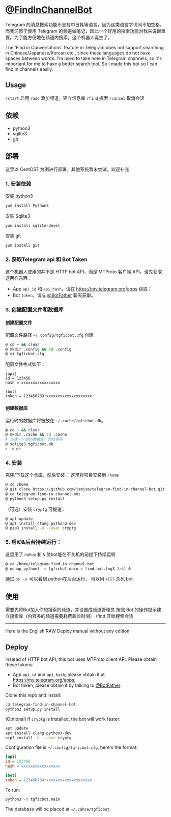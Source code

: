 # [@FindInChannelBot](https://telegram.me/FindInChannelBot)

Telegram 的消息搜索功能不支持中日韩等语言，因为这类语言字词间不加空格。而我习惯于使用 Telegram 的频道做笔记，因此一个好用的搜索功能对我来说很重要。为了能方便地在频道内搜索，这个机器人诞生了。

The ‘Find in Conversations’ feature in Telegram does not support searching in Chinese/Japanese/Korean etc., since these languages do not have spaces between words. I'm used to take note in Telegram channels, so it's important for me to have a better search tool. So I made this bot so I can find in channels easily.

## Usage

`/start` 启用
`/add`  添加频道，建立信息库
`/find` 搜索
`/cancel` 取消会话

## 依赖
- python3
- sqilte3
- git
## 部署
这里以 CentOS7 为例进行部署。其他系统暂未尝试，欢迎补充

### 1. 安装依赖
安装 python3
```sh
yum install Python3
```
安装 Sqlite3
```sh
yum install sqlite-devel
```
安装 git
```sh
yum install git
```

### 2. 获取Telegram api 和 Bot Taken
这个机器人使用的并不是 HTTP bot API，而是 MTProto 客户端 API。请先获取这两样东西：

* App `api_id` 和 `api_hash`，请在 https://my.telegram.org/apps 获取；
* Bot `token`，请与 [@BotFather](https://t.me/BotFather) 聊天获取。

### 3. 创建配置文件和数据库
#### 创建配置文件
配置文件路径 `~/.config/tgficbot.cfg`
创建
```sh
@ cd ~ && clear
@ mkdir .config && cd .config
@ vi tgficbot.cfg
```
配置文件格式如下：
```
[api]
id = 123456
hash = xxxxxxxxxxxxxxxxx

[bot]
token = 123456789:xxxxxxxxxxxxxxxxxxxx
```

#### 创建数据库
运行时的数据库将被放在 `~/.cache/tgficbot.db`。
```sh
@ cd ~ && clear
@ mkdir .cache && cd .cache
# 创建一个空的数据库，然后保存
@ sqlite3 tgficbot.db
> .quit
```
### 4. 安装
克隆/下载这个仓库，然后安装：
这里将项目安装到 `/home`

```sh
@ cd /home
@ git clone https://github.com/jsmjsm/telegram-find-in-channel-bot.git
@ cd telegram-find-in-channel-bot
@ python3 setup.py install
```

（可选）安装 `cryptg` 可提速：

```sh
@ apt update
@ apt install clang python3-dev
@ pip3 install -U --user cryptg
```
### 5. 启动&后台持续运行：
这里用了 `nohup` 和 `&` 使bot能在不关机的前提下持续运转
```sh
@ cd /home/telegram-find-in-channel-bot
@ nohup python3 -m tgficbot.main > find_bot.log3 2>&1 &
```
通过 `ps -a `可以看到 python在后台运行， 可以用 `kill` 杀死 bot

## 使用
需要先将Bot加入你想搜索的频道，并设置成频道管理员
按照 Bot 的操作提示建立搜索库（内容多的频道需要耗费超长时间）
/find 开始搜索会话

----
Here is the English RAW Deploy manual
without any edition

## Deploy

Instead of HTTP bot API, this bot uses MTProto client API. Please obtain these tokens:

* App `api_id` and `api_hash`, please obtain it at https://my.telegram.org/apps;
* Bot token, please obtain it by talking to [@BotFather](https://t.me/BotFather).

Clone this repo and install:

```sh
cd telegram-find-in-channel-bot
python3 setup.py install
```

(Optional) If `cryptg` is installed, the bot will work faster:

```sh
apt update
apt install clang python3-dev
pip3 install -U --user cryptg
```

Configuration file is `~/.config/tgficbot.cfg`, here's the format:

```ini
[api]
id = 123456
hash = xxxxxxxxxxxxxxxxx

[bot]
token = 123456789:xxxxxxxxxxxxxxxxxxxx
```

To run:

```sh
python3 -m tgficbot.main
```

The database will be placed at `~/.cahce/tgficbot`.
